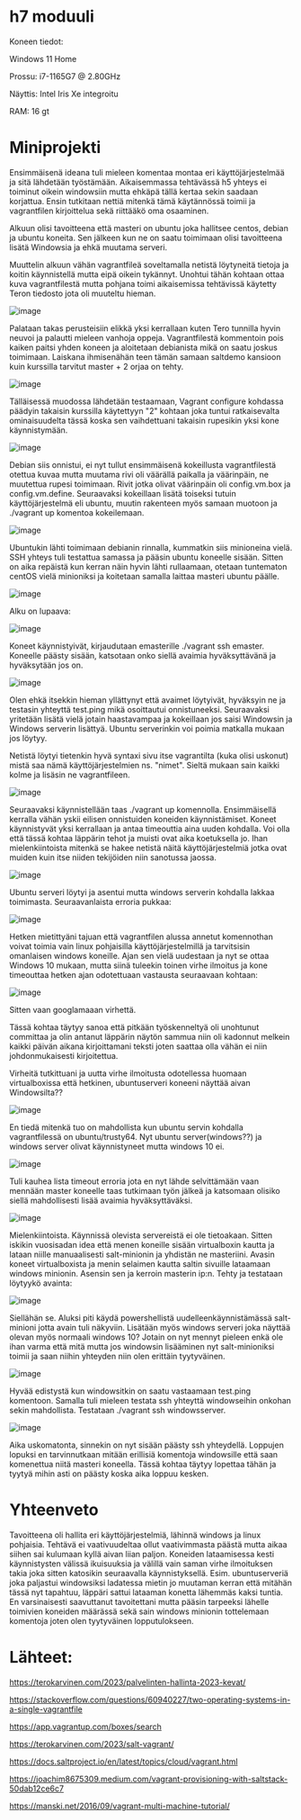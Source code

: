 # h7 moduuli

Koneen tiedot:

Windows 11 Home

Prossu: i7-1165G7 @ 2.80GHz

Näyttis: Intel Iris Xe integroitu

RAM: 16 gt

# Miniprojekti

Ensimmäisenä ideana tuli mieleen komentaa montaa eri käyttöjärjestelmää ja sitä lähdetään työstämään. Aikaisemmassa tehtävässä h5 yhteys ei toiminut oikein windowsiin mutta ehkäpä tällä kertaa sekin saadaan korjattua. Ensin tutkitaan nettiä mitenkä tämä käytännössä toimii ja vagrantfilen kirjoittelua sekä riittääkö oma osaaminen.

Alkuun olisi tavoitteena että masteri on ubuntu joka hallitsee centos, debian ja ubuntu koneita. Sen jälkeen kun ne on saatu toimimaan olisi tavoitteena lisätä Windowsia ja ehkä muutama serveri. 

Muuttelin alkuun vähän vagrantfileä soveltamalla netistä löytyneitä tietoja ja koitin käynnistellä mutta eipä oikein tykännyt. Unohtui tähän kohtaan ottaa kuva vagrantfilestä mutta pohjana toimi aikaisemissa tehtävissä käytetty Teron tiedosto jota oli muuteltu hieman.

![image](https://user-images.githubusercontent.com/129611461/236854571-5fbc023d-3a90-4402-9b6f-8546b1c3649e.png)

Palataan takas perusteisiin elikkä yksi kerrallaan kuten Tero tunnilla hyvin neuvoi ja palautti mieleen vanhoja oppeja. Vagrantfilestä kommentoin pois kaiken paitsi yhden koneen ja aloitetaan debianista mikä on saatu joskus toimimaan. Laiskana ihmisenähän teen tämän samaan saltdemo kansioon kuin kurssilla tarvitut master + 2 orjaa on tehty.

![image](https://github.com/aexceed/eemelintehtavat/assets/129611461/33950e9b-12f5-4076-adab-2ab8a452e495)

Tälläisessä muodossa lähdetään testaamaan, Vagrant configure kohdassa päädyin takaisin kurssilla käytettyyn "2" kohtaan joka tuntui ratkaisevalta ominaisuudelta tässä koska sen vaihdettuani takaisin rupesikin yksi kone käynnistymään.

![image](https://github.com/aexceed/eemelintehtavat/assets/129611461/4a5f7cd9-3910-409f-a753-e40306a8c1ed)

Debian siis onnistui, ei nyt tullut ensimmäisenä kokeillusta vagrantfilestä otettua kuvaa mutta muutama rivi oli väärällä paikalla ja väärinpäin, ne muutettua rupesi toimimaan. Rivit jotka olivat väärinpäin oli config.vm.box ja config.vm.define. Seuraavaksi kokeillaan lisätä toiseksi tutuin käyttöjärjestelmä eli ubuntu, muutin rakenteen myös samaan muotoon ja ./vagrant up komentoa kokeilemaan.

![image](https://github.com/aexceed/eemelintehtavat/assets/129611461/3c56d450-b539-4bca-838c-468ebf638f70)

Ubuntukin lähti toimimaan debianin rinnalla, kummatkin siis minioneina vielä. SSH yhteys tuli testattua samassa ja pääsin ubuntu koneelle sisään. Sitten on aika repäistä kun kerran näin hyvin lähti rullaamaan, otetaan tuntematon centOS vielä minioniksi ja koitetaan samalla laittaa masteri ubuntu päälle.

![image](https://github.com/aexceed/eemelintehtavat/assets/129611461/cc803fd7-1184-4e04-b105-15d5e8acc6ba)

Alku on lupaava:

![image](https://github.com/aexceed/eemelintehtavat/assets/129611461/3989a0e2-8cb4-4d87-bc69-a5b4382ca2ad)

Koneet käynnistyivät, kirjaudutaan emasterille ./vagrant ssh emaster. Koneelle päästy sisään, katsotaan onko siellä avaimia hyväksyttävänä ja hyväksytään jos on.

![image](https://github.com/aexceed/eemelintehtavat/assets/129611461/b279886c-51e3-4750-ac81-d605b45801ff)

Olen ehkä itsekkin hieman yllättynyt että avaimet löytyivät, hyväksyin ne ja testasin yhteyttä test.ping mikä osoittautui onnistuneeksi. Seuraavaksi yritetään lisätä vielä jotain haastavampaa ja kokeillaan jos saisi Windowsin ja Windows serverin lisättyä. Ubuntu serverinkin voi poimia matkalla mukaan jos löytyy. 

Netistä löytyi tietenkin hyvä syntaxi sivu itse vagrantilta (kuka olisi uskonut) mistä saa nämä käyttöjärjestelmien ns. "nimet". Sieltä mukaan sain kaikki kolme ja lisäsin ne vagrantfileen.

![image](https://github.com/aexceed/eemelintehtavat/assets/129611461/fef442d2-13c7-49ad-bd46-3d67a858b456)

Seuraavaksi käynnistellään taas ./vagrant up komennolla. Ensimmäisellä kerralla vähän yskii eilisen onnistuiden koneiden käynnistämiset. Koneet käynnistyvät yksi kerrallaan ja antaa timeouttia aina uuden kohdalla. Voi olla että tässä kohtaa läppärin tehot ja muisti ovat aika koetuksella jo. Ihan mielenkiintoista mitenkä se hakee netistä näitä käyttöjärjestelmiä jotka ovat muiden kuin itse niiden tekijöiden niin sanotussa jaossa. 

![image](https://github.com/aexceed/eemelintehtavat/assets/129611461/1d65e627-5d59-4a52-b485-ba07881139ca)

Ubuntu serveri löytyi ja asentui mutta windows serverin kohdalla lakkaa toimimasta. Seuraavanlaista erroria pukkaa:

![image](https://github.com/aexceed/eemelintehtavat/assets/129611461/17e39000-6ec2-4aec-aca0-4e23a31494fc)

Hetken mietittyäni tajuan että vagrantfilen alussa annetut komennothan voivat toimia vain linux pohjaisilla käyttöjärjestelmillä ja tarvitsisin omanlaisen windows koneille. Ajan sen vielä uudestaan ja nyt se ottaa Windows 10 mukaan, mutta siinä tuleekin toinen virhe ilmoitus ja kone timeouttaa hetken ajan odotettuaan vastausta seuraavaan kohtaan:

![image](https://github.com/aexceed/eemelintehtavat/assets/129611461/91bdb5f7-ba1d-4843-ac01-bd1c44eab67a)

Sitten vaan googlamaaan virhettä.

Tässä kohtaa täytyy sanoa että pitkään työskenneltyä oli unohtunut committaa ja olin antanut läppärin näytön sammua niin oli kadonnut melkein kaikki päivän aikana kirjoittamani teksti joten saattaa olla vähän ei niin johdonmukaisesti kirjoitettua. 

Virheitä tutkittuani ja uutta virhe ilmoitusta odotellessa huomaan virtualboxissa että hetkinen, ubuntuserveri koneeni näyttää aivan Windowsilta??

![image](https://github.com/aexceed/eemelintehtavat/assets/129611461/8375f3b5-4e16-4812-b35a-aadc1f4fc887)

En tiedä mitenkä tuo on mahdollista kun ubuntu servin kohdalla vagrantfilessä on ubuntu/trusty64. Nyt ubuntu server(windows??) ja windows server olivat käynnistyneet mutta windows 10 ei.

![image](https://github.com/aexceed/eemelintehtavat/assets/129611461/5464aae4-d12c-46bc-b245-dea713a7f2be)

Tuli kauhea lista timeout erroria jota en nyt lähde selvittämään vaan mennään master koneelle taas tutkimaan työn jälkeä ja katsomaan olisiko siellä mahdollisesti lisää avaimia hyväksyttäväksi.

![image](https://github.com/aexceed/eemelintehtavat/assets/129611461/97fa44a7-8268-47cd-a44c-9c596d743edb)

Mielenkiintoista. Käynnissä olevista servereistä ei ole tietoakaan. Sitten iskikin vuosisadan idea että menen koneille sisään virtualboxin kautta ja lataan niille manuaalisesti salt-minionin ja yhdistän ne masteriini. Avasin koneet virtualboxista ja menin selaimen kautta saltin sivuille lataamaan windows minionin. Asensin sen ja kerroin masterin ip:n. Tehty ja testataan löytyykö avainta:

![image](https://github.com/aexceed/eemelintehtavat/assets/129611461/81adc983-6064-41ee-9551-33d444bba918)

Siellähän se. Aluksi piti käydä powershellistä uudelleenkäynnistämässä salt-minioni jotta avain tuli näkyviin. Lisätään myös windows serveri joka näyttää olevan myös normaali windows 10? Jotain on nyt mennyt pieleen enkä ole ihan varma että mitä mutta jos windowsin lisääminen nyt salt-minioniksi toimii ja saan niihin yhteyden niin olen erittäin tyytyväinen.

![image](https://github.com/aexceed/eemelintehtavat/assets/129611461/c105613b-db29-42f5-81a3-791ff36b1f42)

Hyvää edistystä kun windowsitkin on saatu vastaamaan test.ping komentoon. Samalla tuli mieleen testata ssh yhteyttä windowseihin onkohan sekin mahdollista. Testataan ./vagrant ssh windowsserver.

![image](https://github.com/aexceed/eemelintehtavat/assets/129611461/f25b8fa4-e090-4c4a-8e78-c6cca71dafb9)

Aika uskomatonta, sinnekin on nyt sisään päästy ssh yhteydellä. Loppujen lopuksi en tarvinnutkaan mitään erillisiä komentoja windowsille että saan komenettua niitä masteri koneella. Tässä kohtaa täytyy lopettaa tähän ja tyytyä mihin asti on päästy koska aika loppuu kesken.

# Yhteenveto

Tavoitteena oli hallita eri käyttöjärjestelmiä, lähinnä windows ja linux pohjaisia. Tehtävä ei vaativuudeltaa ollut vaativimmasta päästä mutta aikaa siihen sai kulumaan kyllä aivan liian paljon. Koneiden lataamisessa kesti käynnistysten välissä ikuisuuksia ja välillä vain saman virhe ilmoituksen takia joka sitten katosikin seuraavalla käynnistyksellä. Esim. ubuntuserveriä joka paljastui windowsiksi ladatessa mietin jo muutaman kerran että mitähän tässä nyt tapahtuu, läppäri sattui lataaman konetta lähemmäs kaksi tuntia. En varsinaisesti saavuttanut tavoitettani mutta pääsin tarpeeksi lähelle toimivien koneiden määrässä sekä sain windows minionin tottelemaan komentoja joten olen tyytyväinen lopputulokseen. 


# Lähteet:

https://terokarvinen.com/2023/palvelinten-hallinta-2023-kevat/

https://stackoverflow.com/questions/60940227/two-operating-systems-in-a-single-vagrantfile

https://app.vagrantup.com/boxes/search

https://terokarvinen.com/2023/salt-vagrant/

https://docs.saltproject.io/en/latest/topics/cloud/vagrant.html

https://joachim8675309.medium.com/vagrant-provisioning-with-saltstack-50dab12ce6c7

https://manski.net/2016/09/vagrant-multi-machine-tutorial/
